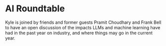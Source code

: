 # AI Roundtable

Kyle is joined by friends and former guests Pramit Choudhary and Frank Bell to have an open discussion of the impacts LLMs and machine learning have 
had in the past year on industry, and where things may go in the current year.

